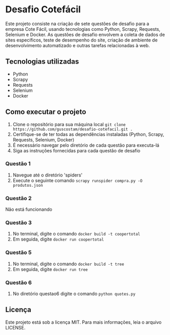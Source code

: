 # Desafio Cotefácil

Este projeto consiste na criação de sete questões de desafio para a empresa Cote Fácil, usando tecnologias como Python, Scrapy, Requests, Selenium e Docker. As questões de desafio envolvem a coleta de dados de sites específicos, teste de desempenho do site, criação de ambiente de desenvolvimento automatizado e outras tarefas relacionadas à web.

## Tecnologias utilizadas

* Python
* Scrapy
* Requests
* Selenium
* Docker

## Como executar o projeto

1. Clone o repositório para sua máquina local `git clone https://github.com/guscostam/desafio-cotefacil.git .`
2. Certifique-se de ter todas as dependências instaladas (Python, Scrapy, Requests, Selenium, Docker)
3. É necessário navegar pelo diretório de cada questão para executa-lá
4. Siga as instruções fornecidas para cada questão de desafio

### Questão 1

1. Navegue até o diretório 'spiders'
2. Execute o seguinte comando `scrapy runspider compra.py -O produtos.json`

### Questão 2

Não está funcionando

### Questão 3

1. No terminal, digite o comando `docker build -t coopertotal`
2. Em seguida, digite `docker run coopertotal`

### Questão 5

1. No terminal, digite o comando `docker build -t tree`
2. Em seguida, digite `docker run tree`

### Questão 6

1. No diretório questao6 digite o comando `python quotes.py`

## Licença

Este projeto está sob a licença MIT. Para mais informações, leia o arquivo LICENSE.
